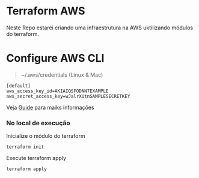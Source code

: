 # Terraform AWS
Neste Repo estarei criando uma infraestrutura na AWS uktilizando módulos do terraform.

# Configure AWS CLI 
> ~/.aws/credentials (Linux & Mac)

```
[default]
aws_access_key_id=AKIAIOSFODNN7EXAMPLE
aws_secret_access_key=wJalrXUtnSAMPLESECRETKEY
```
Veja [Guide](https://docs.aws.amazon.com/cli/latest/userguide/cli-configure-profiles.html) para maiks informações

### No local de execução

Inicialize o módulo do terraform

`terraform init`

Execute terraform apply

`terraform apply` 



